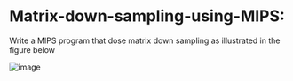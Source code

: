 # Matrix-down-sampling-using-MIPS:

Write a MIPS program that dose matrix down sampling as illustrated in the figure below

![image](https://user-images.githubusercontent.com/76070514/177830600-f149612c-e0c6-4029-b3e3-61ad6db9bb0d.png)
